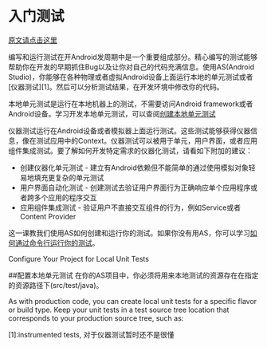 # 入门测试

[原文请点击这里](http://developer.android.com/intl/zh-cn/training/testing/start/index.html)

编写和运行测试在开Android发周期中是一个重要组成部分。精心编写的测试能够帮助你在开发的早期抓住Bug以及让你对自己的代码充满信息。使用AS(Android Studio)，你能够在各种物理或者虚拟Android设备上面运行本地的单元测试或者[仪器测试][1]。然后可以分析测试结果，在开发环境中修改你的代码。

本地单元测试是运行在本地机器上的测试，不需要访问Android framework或者Android设备。学习开发本地单元测试，可以查阅[创建本地单元测试](http://developer.android.com/intl/zh-cn/training/testing/unit-testing/local-unit-tests.html)

仪器测试运行在Android设备或者模拟器上面运行测试。这些测试能够获得仪器信息，像在测试应用中的Context。仪器测试可以被用于单元，用户界面，或者应用组件集成测试。要了解如何开发特定需求的仪器化测试，请看如下附加的建议：

* 创建仪器化单元测试 - 建立有Android依赖但不能简单的通过使用模拟对象轻易地填充更复杂的单元测试
* 用户界面自动化测试 - 创建测试去验证用户界面行为正确响应单个应用程序或者跨多个应用的程序交互
* 应用组件集成测试 - 验证用户不直接交互组件的行为，例如Service或者Content Provider

这一课教我们使用AS如何创建和运行你的测试。如果你没有用AS，你可以学习[如何通过命令行运行你的测试](http://developer.android.com/tools/testing/testing_otheride.html)。

Configure Your Project for Local Unit Tests

##配置本地单元测试
在你的AS项目中，你必须将用来本地测试的资源存在在指定的资源路径下(src/test/java)。

As with production code, you can create local unit tests for a specific flavor or build type. Keep your unit tests in a test source tree location that corresponds to your production source tree, such as:


[1]:instrumented tests, 对于仪器测试暂时还不是很懂